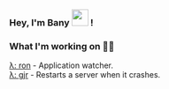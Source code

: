 
### Hey, I'm Bany <img src="https://media.giphy.com/media/hvRJCLFzcasrR4ia7z/giphy.gif" width="30"> !


### What I'm working on 👨‍💻

[λ: ron](https://github.com/9bany/ron) - Application watcher.<br>
[λ: gjr](https://github.com/9bany/gjr) - Restarts a server when it crashes.

